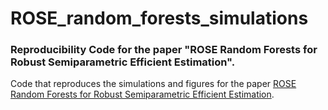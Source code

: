 # ROSE_random_forests_simulations
### Reproducibility Code for the paper "ROSE Random Forests for Robust Semiparametric Efficient Estimation".

<!-- badges: start -->
<!-- badges: end -->

Code that reproduces the simulations and figures for the paper [ROSE Random Forests for Robust Semiparametric Efficient Estimation](https://arxiv.org/abs/2410.03471).
